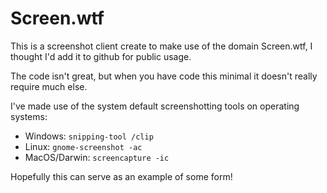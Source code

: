 # Screen.wtf
This is a screenshot client create to make use of the domain Screen.wtf, I thought I'd add it to github for public usage.

The code isn't great, but when you have code this minimal it doesn't really require much else.

I've made use of the system default screenshotting tools on operating systems:
* Windows: `snipping-tool /clip`
* Linux: `gnome-screenshot -ac`
* MacOS/Darwin: `screencapture -ic`

Hopefully this can serve as an example of some form!
